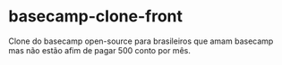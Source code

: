# basecamp-clone-front
Clone do basecamp open-source para brasileiros que amam basecamp mas não estão afim de pagar 500 conto por mês.
